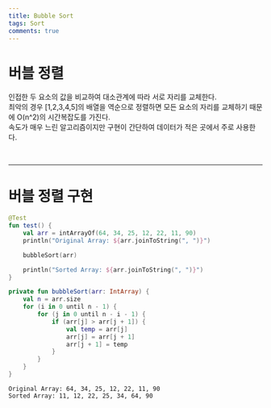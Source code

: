 ```yaml
---
title: Bubble Sort
tags: Sort
comments: true
---
```


# 버블 정렬

인접한 두 요소의 값을 비교하여 대소관계에 따라 서로 자리를 교체한다. <br>
최악의 경우 [1,2,3,4,5]의 배열을 역순으로 정렬하면 모든 요소의 자리를 교체하기 때문에 O(n^2)의 시간복잡도를 가진다. <br>
속도가 매우 느린 알고리즘이지만 구현이 간단하여 데이터가 적은 곳에서 주로 사용한다.

<br>
<hr>

# 버블 정렬 구현

```kotlin
@Test
fun test() {
    val arr = intArrayOf(64, 34, 25, 12, 22, 11, 90)
    println("Original Array: ${arr.joinToString(", ")}")

    bubbleSort(arr)

    println("Sorted Array: ${arr.joinToString(", ")}")
}

private fun bubbleSort(arr: IntArray) {
    val n = arr.size
    for (i in 0 until n - 1) {
        for (j in 0 until n - i - 1) {
            if (arr[j] > arr[j + 1]) {
                val temp = arr[j]
                arr[j] = arr[j + 1]
                arr[j + 1] = temp
            }
        }
    }
}
```

```
Original Array: 64, 34, 25, 12, 22, 11, 90
Sorted Array: 11, 12, 22, 25, 34, 64, 90
```

